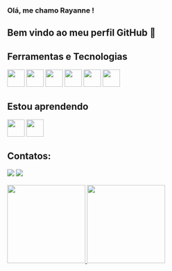 ###  Olá, me chamo Rayanne ! 
## Bem vindo ao meu perfil GitHub 👋

<!--
**mouraribeiro/mouraribeiro** is a ✨ _special_ ✨ repository because its `README.md` (this file) appears on your GitHub profile.

Here are some ideas to get you started:

- 🔭 I’m currently working on ...
- 🌱 I’m currently learning ...
- 👯 I’m looking to collaborate on ...
- 🤔 I’m looking for help with ...
- 💬 Ask me about ...
- 📫 How to reach me: ...
- 😄 Pronouns: ...
- ⚡ Fun fact: ...
-->
 ## Ferramentas e Tecnologias

<img loading="lazy" src="https://cdn.jsdelivr.net/gh/devicons/devicon/icons/git/git-original.svg" width="40" height="40"/> <img loading="lazy" src="https://cdn.jsdelivr.net/gh/devicons/devicon/icons/python/python-original.svg" width="40" height="40"/> <img loading="lazy" src="https://cdn.jsdelivr.net/gh/devicons/devicon/icons/django/django-plain-wordmark.svg" width="40" height="40" /> <img loading= "lazy" src="https://cdn.jsdelivr.net/gh/devicons/devicon/icons/php/php-original.svg" width="40" height="40"/> <img loadin= "lazy" src="https://cdn.jsdelivr.net/gh/devicons/devicon/icons/javascript/javascript-original.svg" width="40" height="40"/> <img loadin="lazy" src="https://cdn.jsdelivr.net/gh/devicons/devicon/icons/html5/html5-original-wordmark.svg" width="40" height="40" />
                    
          
          



## Estou aprendendo


<img  loading="lazy" src="https://cdn.jsdelivr.net/gh/devicons/devicon/icons/react/react-original-wordmark.svg" width="40" height="40" /> <img loading="lazy" src="https://cdn.jsdelivr.net/gh/devicons/devicon/icons/docker/docker-original-wordmark.svg" width="40" height="40" />
          


## Contatos:

<div>
<a href = "mailto:mouraribeiro11@gmail.com"><img loading="lazy" src="https://img.shields.io/badge/Gmail-D14836?style=for-the-badge&logo=gmail&logoColor=white" target="_blank"></a>
<a href="https://www.linkedin.com/in/rayanne-mribeiro" target="_blank"><img loading="lazy" src="https://img.shields.io/badge/-LinkedIn-%230077B5?style=for-the-badge&logo=linkedin&logoColor=white" target="_blank"></a>   
</div>

<br>
<div>
<a href="https://github.com/mouraribeiro">
<img loading="lazy" height="180em" src="https://github-readme-stats.vercel.app/api/top-langs/?username=mouraribeiro&layout=compact&langs_count=7&theme=dracula"/>
<img loading="lazy" height="180em" src="https://github-readme-stats.vercel.app/api?username=mouraribeiro&show_icons=true&theme=dracula&include_all_commits=true&count_private=true"/>
</div>
          
          
          

